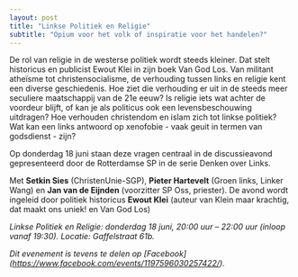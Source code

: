 ```yaml
---
layout: post
title: "Linkse Politiek en Religie"
subtitle: "Opium voor het volk of inspiratie voor het handelen?"
---
```


De rol van religie in de westerse politiek wordt steeds kleiner. Dat stelt
historicus en publicist Ewout Klei in zijn boek Van God Los. Van militant
atheïsme tot christensocialisme, de verhouding tussen links en religie kent een
diverse geschiedenis. Hoe ziet die verhouding er uit in de steeds meer
seculiere maatschappij van de 21e eeuw? Is religie iets wat achter de voordeur
blijft, of kan je als politicus ook een levensbeschouwing uitdragen?  Hoe
verhouden christendom en islam zich tot linkse politiek? Wat kan een links
antwoord op xenofobie - vaak geuit in termen van godsdienst - zijn? 

Op donderdag 18 juni staan deze vragen centraal in de discussieavond
gepresenteerd door de Rotterdamse SP in de serie Denken over Links.

Met **Setkin Sies** (ChristenUnie-SGP), **Pieter Hartevelt** (Groen
links, Linker Wang) en **Jan van de Eijnden** (voorzitter SP Oss,
priester). De avond wordt ingeleid door  politiek historicus **Ewout
Klei** (auteur van Klein maar krachtig, dat maakt ons uniek! en Van God Los)

_Linkse Politiek en Religie: donderdag 18 juni, 20:00 uur – 22:00 uur (inloop
vanaf 19:30). Locatie: Gaffelstraat 61b._

_Dit evenement is tevens te delen op [Facebook] (https://www.facebook.com/events/1197596030257422/)._
